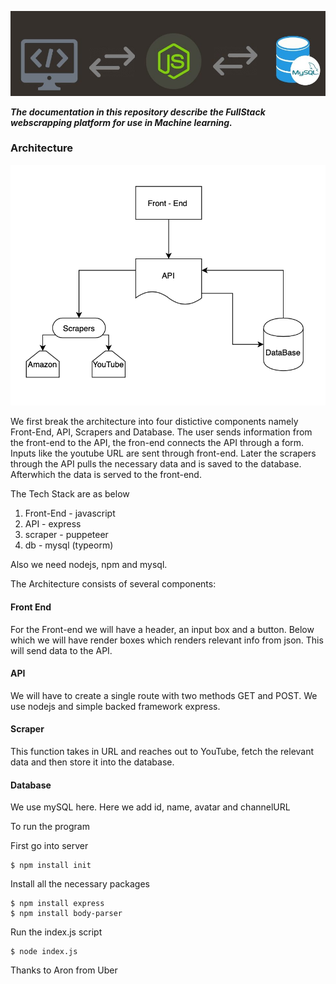 ![logo](node.png)

***The documentation  in this repository describe the FullStack webscrapping platform for use in Machine learning.***

### Architecture 

![architecture diagram](diagram.png)

We first break the architecture into four distictive components namely Front-End, API, Scrapers and Database. The user sends information from the front-end to the API, the fron-end connects the API through a form. Inputs like the youtube URL are sent through front-end. Later the scrapers through the API pulls the necessary data and is saved to the database. Afterwhich the data is served to the front-end.

The Tech Stack are as below 

1. Front-End - javascript
2. API - express
3. scraper - puppeteer
4. db - mysql (typeorm)

Also we need nodejs, npm and mysql.

The Architecture consists of several components:

#### Front End
For the Front-end we will have a header, an input box and a button. Below which we will have render boxes which renders relevant info from json. This will send data to the API.

#### API
We will have to create a single route with two methods GET and POST. We use nodejs and simple backed framework express. 


#### Scraper 
This function takes in URL and reaches out to YouTube, fetch the relevant data and then store it into the database.

#### Database
We use mySQL here. Here we add id, name, avatar and channelURL


To run the program 

First go into server

```
$ npm install init
```

Install all the necessary packages

```
$ npm install express
$ npm install body-parser
```
Run the index.js script

```
$ node index.js
```

Thanks to Aron from Uber 
